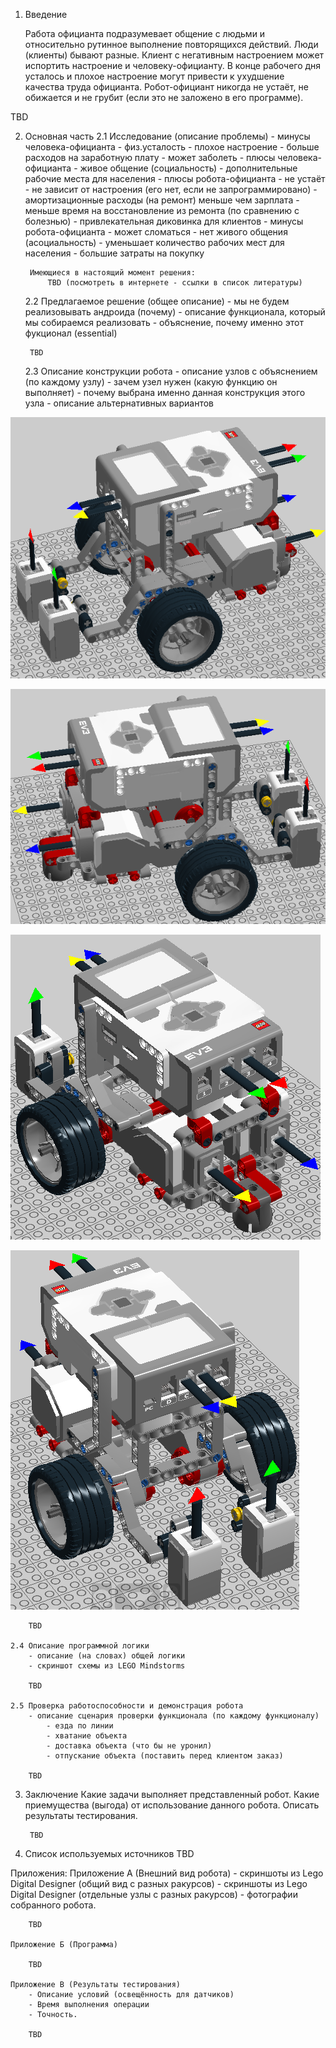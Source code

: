 1. Введение

    Работа официанта подразумевает общение с людьми и относительно рутинное
выполнение повторящихся действий. Люди (клиенты) бывают разные.
Клиент с негативным настроением может испортить настроение и
человеку-официанту. В конце рабочего дня усталось и плохое настроение могут
привести к ухудшение качества труда официанта. Робот-официант
никогда не устаёт, не обижается и не грубит (если это не заложено в его программе).

TBD

2. Основная часть
    2.1 Исследование (описание проблемы)
        - минусы человека-официанта
            - физ.усталость
            - плохое настроение
            - больше расходов на заработную плату
            - может заболеть
        - плюсы человека-официанта
            - живое общение (социальность)
            - дополнительные рабочие места для населения
        - плюсы робота-официанта
            - не устаёт
            - не зависит от настроения (его нет, если не запрограммировано)
            - амортизационные расходы (на ремонт) меньше чем зарплата
            - меньше время на восстановление из ремонта (по сравнению с болезнью)
            - привлекательная диковинка для клиентов
        - минусы робота-официанта
            - может сломаться
            - нет живого общения (асоциальность)
            - уменьшает количество рабочих мест для населения
            - большие затраты на покупку
           
        Имеющиеся в настоящий момент решения:
            TBD (посмотреть в интернете - ссылки в список литературы)
           
    2.2 Предлагаемое решение (общее описание)
            - мы не будем реализовывать андроида (почему)
            - описание функционала, который мы собираемся реализовать
            - объяснение, почему именно этот фукционал (essential)
           
        TBD
       
    2.3 Описание конструкции робота
            - описание узлов с объяснением (по каждому узлу)
                - зачем узел нужен (какую функцию он выполняет)
                - почему выбрана именно данная конструкция этого узла
                    - описание альтернативных вариантов
                    
![track1](screenshots/track1.png?raw=true "Track 1")
        
![track2](screenshots/track2.png?raw=true "Track 2")
        
![track3](screenshots/track3.png?raw=true "Track 3")
        
![track4](screenshots/track4.png?raw=true "Track 4")
        
        TBD
       
    2.4 Описание программной логики
        - описание (на словах) общей логики
        - скриншот схемы из LEGO Mindstorms
           
        TBD
       
    2.5 Проверка работоспособности и демонстрация робота
        - описание сценария проверки функционала (по каждому функционалу)
            - езда по линии
            - хватание объекта
            - доставка объекта (что бы не уронил)
            - отпускание объекта (поставить перед клиентом заказ)
       
        TBD
       
3. Заключение
        Какие задачи выполняет представленный робот.
        Какие приемущества (выгода) от использование данного робота.
        Описать результаты тестирования.

        TBD

4. Список используемых источников
        TBD
       
Приложения:
    Приложение А (Внешний вид робота)
        - скриншоты из Lego Digital Designer (общий вид с разных ракурсов)
        - скриншоты из Lego Digital Designer (отдельные узлы с разных ракурсов)
        - фотографии собранного робота.
       
        TBD
       
    Приложение Б (Программа)
   
        TBD
       
    Приложение В (Результаты тестирования)
        - Описание условий (освещённость для датчиков)
        - Время выполнения операции
        - Точность.
       
        TBD
